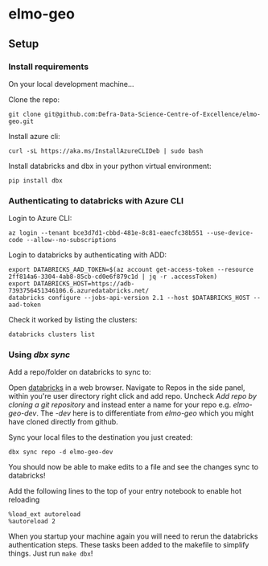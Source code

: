 # elmo-geo

## Setup

### Install requirements

On your local development machine...

Clone the repo:

```{bash}
git clone git@github.com:Defra-Data-Science-Centre-of-Excellence/elmo-geo.git
```

Install azure cli:

```{bash}
curl -sL https://aka.ms/InstallAzureCLIDeb | sudo bash
```

Install databricks and dbx in your python virtual environment:

```{bash}
pip install dbx
```

### Authenticating to databricks with Azure CLI

Login to Azure CLI:

```{bash}
az login --tenant bce3d7d1-cbbd-481e-8c81-eaecfc38b551 --use-device-code --allow--no-subscriptions
```

Login to databricks by authenticating with ADD:

```{bash}
export DATABRICKS_AAD_TOKEN=$(az account get-access-token --resource 2ff814a6-3304-4ab8-85cb-cd0e6f879c1d | jq -r .accessToken)
export DATABRICKS_HOST=https://adb-7393756451346106.6.azuredatabricks.net/
databricks configure --jobs-api-version 2.1 --host $DATABRICKS_HOST --aad-token
```

Check it worked by listing the clusters:

```{bash}
databricks clusters list
```

### Using _dbx sync_

Add a repo/folder on databricks to sync to:

Open [databricks](https://adb-7393756451346106.6.azuredatabricks.net/) in a web browser.
Navigate to Repos in the side panel, within you're user directory right click and add repo.
Uncheck _Add repo by cloning a git repository_ and instead enter a name for your repo e.g. _elmo-geo-dev_. The _-dev_ here is to differentiate from _elmo-geo_ which you might have cloned directly from github.

Sync your local files to the destination you just created:

```{bash}
dbx sync repo -d elmo-geo-dev
```

You should now be able to make edits to a file and see the changes sync to databricks!

Add the following lines to the top of your entry notebook to enable hot reloading

```{bash}
%load_ext autoreload
%autoreload 2
```

When you startup your machine again you will need to rerun the databricks authentication steps. These tasks been added to the makefile to simplify things. Just run `make dbx`!
